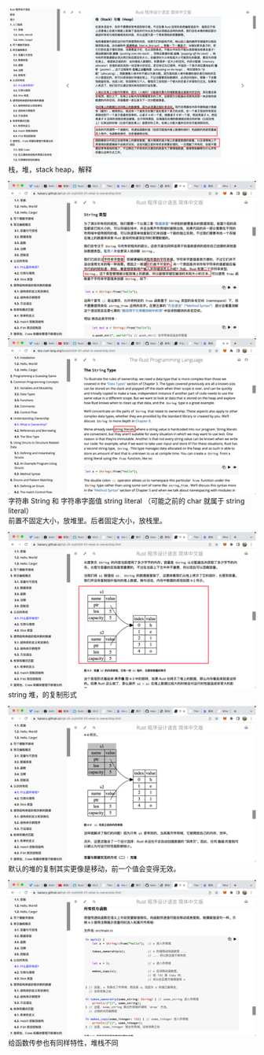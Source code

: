![](./img/2022-07-31-10-16-48.png)  
栈，堆，stack heap，解释

![](./img/2022-07-31-10-29-00.png)  
![](./img/2022-07-31-10-29-33.png)  
字符串 String 和 字符串字面值 string literal （可能之前的 char 就属于 string literal）  
前置不固定大小，放堆里。后者固定大小，放栈里。

![](./img/2022-07-31-10-47-22.png)  
string 堆，的复制形式

![](./img/2022-07-31-10-48-45.png)  
默认的堆的复制其实更像是移动，前一个值会变得无效。

![](./img/2022-07-31-10-55-30.png)  
给函数传参也有同样特性，堆栈不同        


